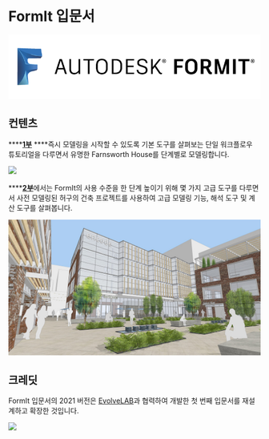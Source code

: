 # FormIt 입문서

![](<../.gitbook/assets/b5030b43-df24-4259-ad6a-94bcad61bc78 (1).png>)

## 컨텐츠

\*\*\*\*[**1부**](https://windows.help.formit.autodesk.com/building-the-farnsworth-house/part-i) \*\*\*\*즉시 모델링을 시작할 수 있도록 기본 도구를 살펴보는 단일 워크플로우 튜토리얼을 다루면서 유명한 Farnsworth House를 단계별로 모델링합니다.

![](<../.gitbook/assets/farnsworth-house (1).png>)

\*\*\*\*[**2부**](https://windows.help.formit.autodesk.com/building-the-farnsworth-house/part-ii)에서는 FormIt의 사용 수준을 한 단계 높이기 위해 몇 가지 고급 도구를 다루면서 사전 모델링된 허구의 건축 프로젝트를 사용하여 고급 모델링 기능, 해석 도구 및 계산 도구를 살펴봅니다.

![](../.gitbook/assets/screen1.jpg)

## 크레딧

FormIt 입문서의 2021 버전은 [EvolveLAB](https://www.evolvelab.io)과 협력하여 개발한 첫 번째 입문서를 재설계하고 확장한 것입니다.

[![](<../.gitbook/assets/evolvelab\_logo\_\_horizontal (1).png>)](https://www.evolvelab.io)
